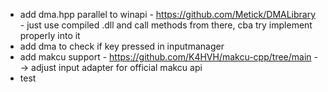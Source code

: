 - add dma.hpp parallel to winapi - https://github.com/Metick/DMALibrary - just use compiled .dll and call methods from there, cba try implement properly into it
- add dma to check if key pressed in inputmanager
- add makcu support - https://github.com/K4HVH/makcu-cpp/tree/main --> adjust input adapter for official makcu api
- test

